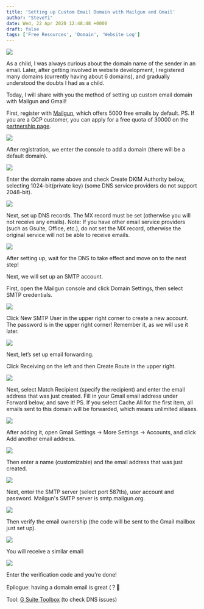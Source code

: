 ```yaml
---
title: 'Setting up Custom Email Domain with Mailgun and Gmail'
author: "SteveYi"
date: Wed, 22 Apr 2020 12:48:48 +0000
draft: false
tags: ['Free Resources', 'Domain', 'Website Log']
---
```


![](https://static-a1.steveyi.net/media/blog/2020/04/mailgungmail-14.jpg)

As a child, I was always curious about the domain name of the sender in an email. Later, after getting involved in website development, I registered many domains (currently having about 6 domains), and gradually understood the doubts I had as a child.

Today, I will share with you the method of setting up custom email domain with Mailgun and Gmail!

First, register with [Mailgun](https://www.mailgun.com/), which offers 5000 free emails by default.
PS. If you are a GCP customer, you can apply for a free quota of 30000 on the [partnership page](https://www.mailgun.com/google/).

![](https://static-a1.steveyi.net/media/blog/2020/04/mailgungmail-2-1920x1142.png)

After registration, we enter the console to add a domain (there will be a default domain).

![](https://static-a1.steveyi.net/media/blog/2020/04/mailgungmail-3-1920x1142.png)

Enter the domain name above and check Create DKIM Authority below, selecting 1024-bit(private key) (some DNS service providers do not support 2048-bit).

![](https://static-a1.steveyi.net/media/blog/2020/04/mailgungmail-4.png)

Next, set up DNS records. The MX record must be set (otherwise you will not receive any emails).
Note: If you have other email service providers (such as Gsuite, Office, etc.), do not set the MX record, otherwise the original service will not be able to receive emails.

![](https://static-a1.steveyi.net/media/blog/2020/04/mailgungmail-5-1920x1142.png)

After setting up, wait for the DNS to take effect and move on to the next step!

Next, we will set up an SMTP account.

First, open the Mailgun console and click Domain Settings, then select SMTP credentials.

![](https://static-a1.steveyi.net/media/blog/2020/04/mailgungmail-6-1920x1142.png)

Click New SMTP User in the upper right corner to create a new account.
The password is in the upper right corner! Remember it, as we will use it later.

![](https://static-a1.steveyi.net/media/blog/2020/04/mailgungmail-7-1920x1142.jpg)

Next, let’s set up email forwarding.

Click Receiving on the left and then Create Route in the upper right.

![](https://static-a1.steveyi.net/media/blog/2020/04/mailgungmail-8-1920x1142.jpg)

Next, select Match Recipient (specify the recipient) and enter the email address that was just created.
Fill in your Gmail email address under Forward below, and save it!
PS. If you select Cache All for the first item, all emails sent to this domain will be forwarded, which means unlimited aliases.

![](https://static-a1.steveyi.net/media/blog/2020/04/mailgungmail-9-1920x1142.jpg)

After adding it, open Gmail Settings → More Settings → Accounts, and click Add another email address.

![](https://static-a1.steveyi.net/media/blog/2020/04/mailgungmail-1-1920x1142.jpg)

Then enter a name (customizable) and the email address that was just created.

![](https://static-a1.steveyi.net/media/blog/2020/04/mailgungmail-10.jpg)

Next, enter the SMTP server (select port 587tls), user account and password.
Mailgun's SMTP server is smtp.mailgun.org.

![](https://static-a1.steveyi.net/media/blog/2020/04/mailgungmail-11.jpg)

Then verify the email ownership (the code will be sent to the Gmail mailbox just set up).

![](https://static-a1.steveyi.net/media/blog/2020/04/mailgungmail-12.jpg)

You will receive a similar email:

![](https://static-a1.steveyi.net/media/blog/2020/04/mailgungmail-13-1920x1142.jpg)

Enter the verification code and you're done!

Epilogue: having a domain email is great (？🤩

Tool: [G Suite Toolbox](https://toolbox.googleapps.com/) (to check DNS issues)
